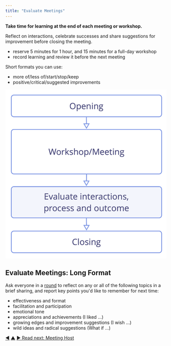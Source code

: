 ```yaml
---
title: "Evaluate Meetings"
---
```



**Take time for learning at the end of each meeting or workshop.**

Reflect on interactions, celebrate successes and share suggestions for improvement before closing the meeting.

-   reserve 5 minutes for 1 hour, and 15 minutes for a full-day workshop
-   record learning and review it before the next meeting

Short formats you can use:

-   more of/less of/start/stop/keep
-   positive/critical/suggested improvements

![Evaluate meetings right before closing the meeting](img/meetings/evaluate-interactions.png)

## Evaluate Meetings: Long Format

Ask everyone in a [round](rounds.html) to reflect on any or all of the following topics in a brief sharing, and report key points you'd like to remember for next time:

-   effectiveness and format
-   facilitation and participation
-   emotional tone
-   appreciations and achievements (I liked …)
-   growing edges and improvement suggestions (I wish …)
-   wild ideas and radical suggestions (What if …)


<div class="bottom-nav">
<a href="check-in.html" title="Back to: Check In">◀</a> <a href="meeting-practices.html" title="Up: Meeting Practices">▲</a> <a href="meeting-host.html" title="Read next: Meeting Host">▶ Read next: Meeting Host</a>
</div>


<script type="text/javascript">
Mousetrap.bind('g n', function() {
    window.location.href = 'meeting-host.html';
    return false;
});
</script>

